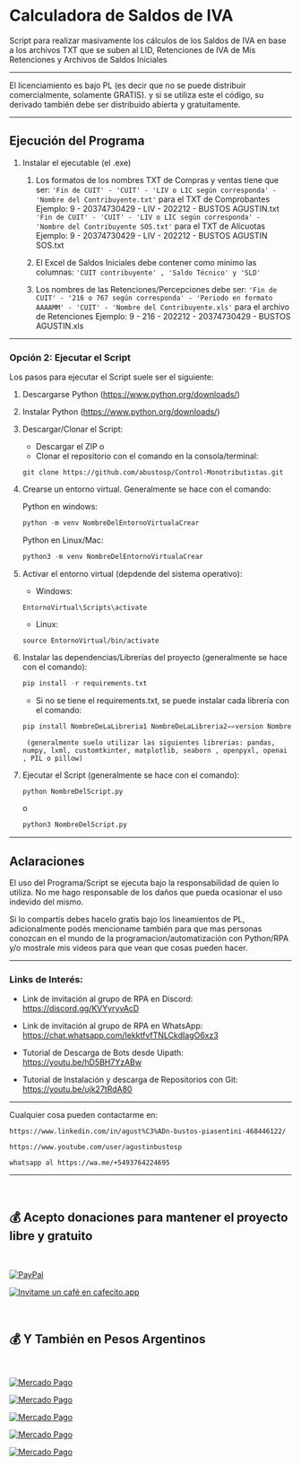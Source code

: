 # Calculadora de Saldos de IVA

Script para realizar masivamente los cálculos de los Saldos de IVA en base a los archivos TXT que se suben al LID, Retenciones de IVA de Mis Retenciones y Archivos de Saldos Iniciales

---

El licenciamiento es bajo PL (es decir que no se puede distribuir comercialmente, solamente GRATIS). y si se utiliza este el código, su derivado también debe ser distribuido abierta y gratuitamente. 

---


## Ejecución del Programa

1. Instalar el ejecutable (el .exe)

    1. Los formatos de los nombres TXT de Compras y ventas tiene que ser:
        `'Fin de CUIT' - 'CUIT' - 'LIV o LIC según corresponda' - 'Nombre del Contribuyente.txt'` para el TXT de Comprobantes
            Ejemplo: 9 - 20374730429 - LIV - 202212 - BUSTOS AGUSTIN.txt
        `'Fin de CUIT' - 'CUIT' - 'LIV o LIC según corresponda' - 'Nombre del Contribuyente SOS.txt'` para el TXT de Alícuotas
            Ejemplo: 9 - 20374730429 - LIV - 202212 - BUSTOS AGUSTIN SOS.txt

    2. El Excel de Saldos Iniciales debe contener como mínimo las columnas:
        `'CUIT contribuyente' , 'Saldo Técnico' y 'SLD'`

    3. Los nombres de las Retenciones/Percepciones debe ser:
        `'Fin de CUIT' - '216 o 767 según corresponda' - 'Periodo en formato AAAAMM' - 'CUIT' - 'Nombre del Contribuyente.xls'` para el archivo de Retenciones
        Ejemplo: 9 - 216 - 202212 - 20374730429 - BUSTOS AGUSTIN.xls

---

### Opción 2: Ejecutar el Script

Los pasos para ejecutar el Script suele ser el siguiente:

1. Descargarse Python (https://www.python.org/downloads/)

2. Instalar Python (https://www.python.org/downloads/)

3. Descargar/Clonar el Script:
    - Descargar el ZIP o
    - Clonar el repositorio con el comando en la consola/terminal:

    ```
    git clone https://github.com/abustosp/Control-Monotributistas.git
    ```

4. Crearse un entorno virtual. Generalmente se hace con el comando:

    Python en windows:
    ```Python en Windows
    python -m venv NombreDelEntornoVirtualaCrear
    ```
    Python en Linux/Mac:	
    ```Python en Linux
    python3 -m venv NombreDelEntornoVirtualaCrear
    ```

5.  Activar el entorno virtual (depdende del sistema operativo):

    - Windows: 
    ```
    EntornoVirtual\Scripts\activate
    ```

    - Linux: 
    ```
    source EntornoVirtual/bin/activate 
    ```

6. Instalar las dependencias/Librerías del proyecto (generalmente se hace con el comando):

    ```Python	
    pip install -r requirements.txt
    ```

    - Si no se tiene el requirements.txt, se puede instalar cada librería con el comando:

    ```Python
    pip install NombreDeLaLibreria1 NombreDeLaLibreria2==version NombreDeLaLibreria3>=version NombreDeLaLibreriaN<=version
    ```

        (generalmente suelo utilizar las siguientes librerias: pandas, numpy, lxml, customtkinter, matplotlib, seaborn , openpyxl, openai , PIL o pillow)

7. Ejecutar el Script (generalmente se hace con el comando):

    ```Python
    python NombreDelScript.py
    ```
    o
    ```Python
    python3 NombreDelScript.py
    ```

---
## Aclaraciones

El uso del Programa/Script se ejecuta bajo la responsabilidad de quien lo utiliza. No me hago responsable de los daños que pueda ocasionar el uso indevido del mismo.

Si lo compartís debes hacelo gratis bajo los lineamientos de PL, adicionalmente podés mencioname también para que mas personas conozcan en el mundo de la programacion/automatización con Python/RPA y/o mostrale mis videos para que vean que cosas pueden hacer.

---

### Links de Interés:

- Link de invitación al grupo de RPA en Discord: https://discord.gg/KVYyryvAcD

- Link de invitación al grupo de RPA en WhatsApp: https://chat.whatsapp.com/IekktfvfTNLCkdIagO6xz3

- Tutorial de Descarga de Bots desde Uipath: https://youtu.be/hD5BH7YzABw

- Tutorial de Instalación y descarga de Repositorios con Git: https://youtu.be/ujk27tRdA80

---

Cualquier cosa pueden contactarme en:

    https://www.linkedin.com/in/agust%C3%ADn-bustos-piasentini-468446122/

    https://www.youtube.com/user/agustinbustosp

    whatsapp al https://wa.me/+5493764224695

---

<br/>

## 💰 Acepto donaciones para mantener el proyecto libre y gratuito
<br/>

[![PayPal](https://img.shields.io/badge/PayPal-00457C?style=for-the-badge&logo=paypal&logoColor=white)](https://paypal.me/agustinbustosp) <!-- [<img src="http://ketekipo.com.ar/wp-content/uploads/2020/05/mercado-pago.png" alt="Image" height="30" width="100\">](https://paypal.me/paypal.me/agustinbustosp) -->

<!-- [![Cafecito](https://img.shields.io/badge/-Cafecito-9cf?style=for-the-badge)](https://cafecito.app/abustos) -->

<!-- [<img src="https://santanderpost.com.ar/wp-content/uploads/2022/02/Cafecito-.jpg" alt="Image" height="30" width="65\">](https://cafecito.app/abustos) -->

[![Invitame un café en cafecito.app](https://cdn.cafecito.app/imgs/buttons/button_5.svg)](https://cafecito.app/abustos)

<br/>
 
## 💰 Y También en Pesos Argentinos

<br/>

[![Mercado Pago](https://img.shields.io/badge/Mercado%20Pago%20100-009ee3?style=for-the-badge&logo=mercadopago&logoColor=white)](https://mpago.la/2JBdGez)

[![Mercado Pago](https://img.shields.io/badge/Mercado%20Pago%20500-009ee3?style=for-the-badge&logo=mercadopago&logoColor=white)](https://mpago.la/2CwfjKE)

[![Mercado Pago](https://img.shields.io/badge/Mercado%20Pago%201.000-009ee3?style=for-the-badge&logo=mercadopago&logoColor=white)](https://mpago.la/21Xvpig)

[![Mercado Pago](https://img.shields.io/badge/Mercado%20Pago%205.000-009ee3?style=for-the-badge&logo=mercadopago&logoColor=white)](https://mpago.la/1s4D4mM)

[![Mercado Pago](https://img.shields.io/badge/Mercado%20Pago%2010.000-009ee3?style=for-the-badge&logo=mercadopago&logoColor=white)](https://mpago.la/1n9cimr)
